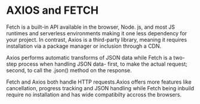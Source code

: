 # AXIOS and FETCH

Fetch is a built-in API available in the browser, Node. js, and most JS runtimes and serverless environments making it one less dependency for your project.
In contrast, Axios is a third-party library, meaning it requires installation via a package manager or inclusion through a CDN.

Axios performs automatic transforms of JSON data while Fetch is a two-step process when handling JSON data- first, to make the actual request;
second, to call the .json() method on the response.

Fetch and Axios both handle HTTP requests.Axios offers more features like cancellation, progress tracking and JSON handling while 
Fetch being inbuild require no installation and has wide compatibilty accross the browsers.
